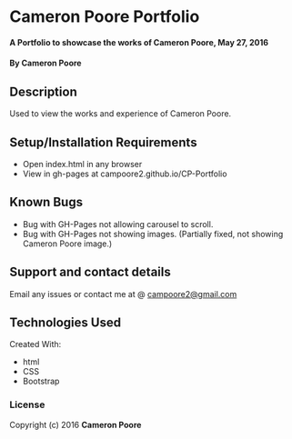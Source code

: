 # Cameron Poore Portfolio

#### A Portfolio to showcase the works of Cameron Poore, May 27, 2016

#### By Cameron Poore

## Description

Used to view the works and experience of Cameron Poore.  

## Setup/Installation Requirements

* Open index.html in any browser
* View in gh-pages at campoore2.github.io/CP-Portfolio


## Known Bugs

* Bug with GH-Pages not allowing carousel to scroll.
* Bug with GH-Pages not showing images. (Partially fixed, not showing Cameron Poore
  image.)

## Support and contact details

Email any issues or contact me at @ campoore2@gmail.com

## Technologies Used

Created With:
* html
* CSS
* Bootstrap

### License


Copyright (c) 2016 **Cameron Poore**
